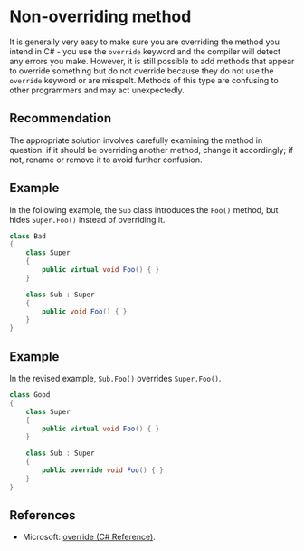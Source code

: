 # Non-overriding method
It is generally very easy to make sure you are overriding the method you intend in C\# - you use the `override` keyword and the compiler will detect any errors you make. However, it is still possible to add methods that appear to override something but do not override because they do not use the `override` keyword or are misspelt. Methods of this type are confusing to other programmers and may act unexpectedly.


## Recommendation
The appropriate solution involves carefully examining the method in question: if it should be overriding another method, change it accordingly; if not, rename or remove it to avoid further confusion.


## Example
In the following example, the `Sub` class introduces the `Foo()` method, but hides `Super.Foo()` instead of overriding it.


```csharp
class Bad
{
    class Super
    {
        public virtual void Foo() { }
    }

    class Sub : Super
    {
        public void Foo() { }
    }
}

```

## Example
In the revised example, `Sub.Foo()` overrides `Super.Foo()`.


```csharp
class Good
{
    class Super
    {
        public virtual void Foo() { }
    }

    class Sub : Super
    {
        public override void Foo() { }
    }
}

```

## References
* Microsoft: [override (C\# Reference)](https://docs.microsoft.com/en-us/dotnet/csharp/language-reference/keywords/override).
